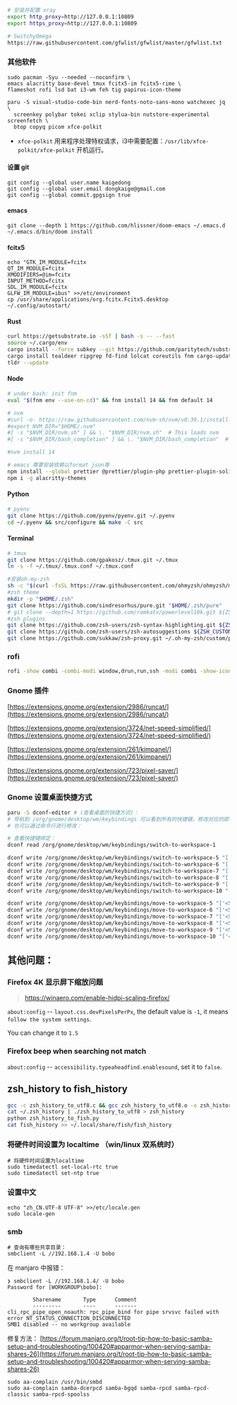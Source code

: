 ```bash
# 安装并配置 xray
export http_proxy=http://127.0.0.1:10809
export https_proxy=http://127.0.0.1:10809

# SwitchyOmega
https://raw.githubusercontent.com/gfwlist/gfwlist/master/gfwlist.txt
```

### 其他软件

```shell
sudo pacman -Syu --needed --noconfirm \
emacs alacritty base-devel tmux fcitx5-im fcitx5-rime \
flameshot rofi lsd bat i3-wm feh tig papirus-icon-theme

paru -S visual-studio-code-bin nerd-fonts-noto-sans-mono watchexec jq \
  screenkey polybar tokei xclip stylua-bin nutstore-experimental screenfetch \
  btop copyq picom xfce-polkit
```

+ `xfce-polkit` 用来程序处理特权请求，i3中需要配置：`/usr/lib/xfce-polkit/xfce-polkit` 开机运行。

#### 设置 git

```
git config --global user.name kaigedong
git config --global user.email dongkaige@gmail.com
git config --global commit.gpgsign true
```

#### emacs

```
git clone --depth 1 https://github.com/hlissner/doom-emacs ~/.emacs.d
~/.emacs.d/bin/doom install
```

#### fcitx5

```
echo "GTK_IM_MODULE=fcitx
QT_IM_MODULE=fcitx
XMODIFIERS=@im=fcitx
INPUT_METHOD=fcitx
SDL_IM_MODULE=fcitx
GLFW_IM_MODULE=ibus" >>/etc/environment
cp /usr/share/applications/org.fcitx.Fcitx5.desktop ~/.config/autostart/
```

#### Rust

```bash
curl https://getsubstrate.io -sSf | bash -s -- --fast
source ~/.cargo/env
cargo install --force subkey --git https://github.com/paritytech/substrate --version 2.0.2 --locked
cargo install tealdeer ripgrep fd-find lolcat coreutils fnm cargo-update coreutils
tldr --update
```

#### Node

```bash
# under bash: init fnm
eval "$(fnm env --use-on-cd)" && fnm install 14 && fnm default 14

# nvm
#curl -o- https://raw.githubusercontent.com/nvm-sh/nvm/v0.39.1/install.sh | bash
#export NVM_DIR="$HOME/.nvm"
#[ -s "$NVM_DIR/nvm.sh" ] && \. "$NVM_DIR/nvm.sh"  # This loads nvm
#[ -s "$NVM_DIR/bash_completion" ] && \. "$NVM_DIR/bash_completion"  # This loads nvm bash_completion

#nvm install 14

# emacs 需要安装依赖以format json等
npm install --global prettier @prettier/plugin-php prettier-plugin-solidity prettier-plugin-toml yarn
npm i -g alacritty-themes
```

#### Python

```bash
# pyenv
git clone https://github.com/pyenv/pyenv.git ~/.pyenv
cd ~/.pyenv && src/configure && make -C src
```

#### Terminal

```bash
# tmux
git clone https://github.com/gpakosz/.tmux.git ~/.tmux
ln -s -f ~/.tmux/.tmux.conf ~/.tmux.conf

#安装oh-my-zsh
sh -c "$(curl -fsSL https://raw.githubusercontent.com/ohmyzsh/ohmyzsh/master/tools/install.sh)"
#zsh theme
mkdir -p "$HOME/.zsh"
git clone https://github.com/sindresorhus/pure.git "$HOME/.zsh/pure"
# git clone --depth=1 https://github.com/romkatv/powerlevel10k.git ${ZSH_CUSTOM:-$HOME/.oh-my-zsh/custom}/themes/powerlevel10k
#zsh plugins
git clone https://github.com/zsh-users/zsh-syntax-highlighting.git ${ZSH_CUSTOM:-~/.oh-my-zsh/custom}/plugins/zsh-syntax-highlighting
git clone https://github.com/zsh-users/zsh-autosuggestions ${ZSH_CUSTOM:-~/.oh-my-zsh/custom}/plugins/zsh-autosuggestions
git clone https://github.com/sukkaw/zsh-proxy.git ~/.oh-my-zsh/custom/plugins/zsh-proxy
```

### rofi

```bash
rofi -show combi -combi-modi window,drun,run,ssh -modi combi -show-icons -dpi 180 -icon-theme 'Papirus'
```

### Gnome 插件

[https://extensions.gnome.org/extension/2986/runcat/](https://extensions.gnome.org/extension/2986/runcat/)

[https://extensions.gnome.org/extension/3724/net-speed-simplified/](https://extensions.gnome.org/extension/3724/net-speed-simplified/)

[https://extensions.gnome.org/extension/261/kimpanel/](https://extensions.gnome.org/extension/261/kimpanel/)

[https://extensions.gnome.org/extension/723/pixel-saver/](https://extensions.gnome.org/extension/723/pixel-saver/)

### Gnome 设置桌面快捷方式

```bash
paru -S dconf-editor # (查看桌面的快捷方式)：
# 导航到 /org/gnome/desktop/wm/keybindings 可以看到所有的快捷键。修改对应的即可。
# 也可以通过命令行进行修改：

# 查看快捷键绑定：
dconf read /org/gnome/desktop/wm/keybindings/switch-to-workspace-1

dconf write /org/gnome/desktop/wm/keybindings/switch-to-workspace-5 "['<Super>5']"
dconf write /org/gnome/desktop/wm/keybindings/switch-to-workspace-6 "['<Super>6']"
dconf write /org/gnome/desktop/wm/keybindings/switch-to-workspace-7 "['<Super>7']"
dconf write /org/gnome/desktop/wm/keybindings/switch-to-workspace-8 "['<Super>8']"
dconf write /org/gnome/desktop/wm/keybindings/switch-to-workspace-9 "['<Super>9']"
dconf write /org/gnome/desktop/wm/keybindings/switch-to-workspace-10 "['<Super>0']"

dconf write /org/gnome/desktop/wm/keybindings/move-to-workspace-5 "['<Shift><Super>percent']"
dconf write /org/gnome/desktop/wm/keybindings/move-to-workspace-6 "['<Shift><Super>asciicircum']"
dconf write /org/gnome/desktop/wm/keybindings/move-to-workspace-7 "['<Shift><Super>ampersand']"
dconf write /org/gnome/desktop/wm/keybindings/move-to-workspace-8 "['<Shift><Super>asterisk']"
dconf write /org/gnome/desktop/wm/keybindings/move-to-workspace-9 "['<Shift><Super>parenleft']"
dconf write /org/gnome/desktop/wm/keybindings/move-to-workspace-10 "['<Shift><Super>parenright']"
```

## 其他问题：

### Firefox 4K 显示屏下缩放问题

> https://winaero.com/enable-hidpi-scaling-firefox/

`about:config` -- `layout.css.devPixelsPerPx`, the default value is `-1`, it means `follow the system settings`.

You can change it to `1.5`

### Firefox beep when searching not match

`about:config` -- `accessibility.typeaheadfind.enablesound`, set it to `false`.

## zsh_history to fish_history

```bash
gcc -c zsh_history_to_utf8.c && gcc zsh_history_to_utf8.o -o zsh_history_to_utf8
cat ~/.zsh_history | ./zsh_history_to_utf8 > zsh_history
python zsh_history_to_fish.py
cat fish_history >> ~/.local/share/fish/fish_history
```

### 将硬件时间设置为 localtime （win/linux 双系统时）

```shell
# 将硬件时间设置为localtime
sudo timedatectl set-local-rtc true
sudo timedatectl set-ntp true
```

### 设置中文

```shell
echo "zh_CN.UTF-8 UTF-8" >>/etc/locale.gen
sudo locale-gen
```

### smb

```
# 查询有哪些共享目录：
smbclient -L //192.168.1.4 -U bobo
```

在 manjaro 中报错：

```console
❯ smbclient -L //192.168.1.4/ -U bobo
Password for [WORKGROUP\bobo]:

        Sharename       Type      Comment
        ---------       ----      -------
cli_rpc_pipe_open_noauth: rpc_pipe_bind for pipe srvsvc failed with error NT_STATUS_CONNECTION_DISCONNECTED
SMB1 disabled -- no workgroup available
```

修复方法：
[https://forum.manjaro.org/t/root-tip-how-to-basic-samba-setup-and-troubleshooting/100420#apparmor-when-serving-samba-shares-26](https://forum.manjaro.org/t/root-tip-how-to-basic-samba-setup-and-troubleshooting/100420#apparmor-when-serving-samba-shares-26)

```
sudo aa-complain /usr/bin/smbd
sudo aa-complain samba-dcerpcd samba-bgqd samba-rpcd samba-rpcd-classic samba-rpcd-spoolss
```
